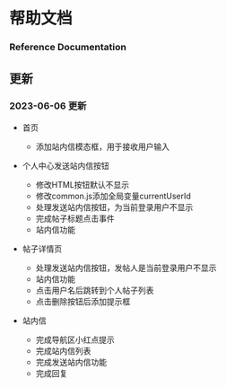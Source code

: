 # 帮助文档

### Reference Documentation

## 更新
### 2023-06-06 更新
* 首页
  * 添加站内信模态框，用于接收用户输入

* 个人中心发送站内信按钮
  * 修改HTML按钮默认不显示
  * 修改common.js添加全局变量currentUserId
  * 处理发送站内信按钮，为当前登录用户不显示
  * 完成帖子标题点击事件
  * 站内信功能


* 帖子详情页
  * 处理发送站内信按钮，发帖人是当前登录用户不显示
  * 站内信功能
  * 点击用户名后跳转到个人帖子列表
  * 点击删除按钮后添加提示框


* 站内信
  * 完成导航区小红点提示
  * 完成站内信列表
  * 完成发送站内信功能
  * 完成回复



